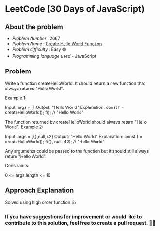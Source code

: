# LeetCode (30 Days of JavaScript)

## About the problem
- *Problem Number* : 2667
- *Problem Name* :  [Create Hello World Function](https://leetcode.com/problems/create-hello-world-function/)
- *Problem difficulty* : Easy 🟢
- *Programming language used* - JavaScript

## Problem

Write a function createHelloWorld. It should return a new function that always returns "Hello World".
 

Example 1:

Input: args = []
Output: "Hello World"
Explanation:
const f = createHelloWorld();
f(); // "Hello World"

The function returned by createHelloWorld should always return "Hello World".
Example 2:

Input: args = [{},null,42]
Output: "Hello World"
Explanation:
const f = createHelloWorld();
f({}, null, 42); // "Hello World"

Any arguments could be passed to the function but it should still always return "Hello World".
 

Constraints:

0 <= args.length <= 10


## Approach Explanation
Solved using high order function 👍

### If you have suggestions for improvement or would like to contribute to this solution, feel free to create a pull request. 🙌😇
